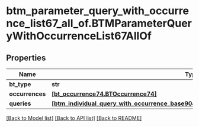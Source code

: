 # btm_parameter_query_with_occurrence_list67_all_of.BTMParameterQueryWithOccurrenceList67AllOf

## Properties
Name | Type | Description | Notes
------------ | ------------- | ------------- | -------------
**bt_type** | **str** |  | [optional] 
**occurrences** | [**[bt_occurrence74.BTOccurrence74]**](BTOccurrence74.md) |  | [optional] 
**queries** | [**[btm_individual_query_with_occurrence_base904.BTMIndividualQueryWithOccurrenceBase904]**](BTMIndividualQueryWithOccurrenceBase904.md) |  | [optional] 

[[Back to Model list]](../README.md#documentation-for-models) [[Back to API list]](../README.md#documentation-for-api-endpoints) [[Back to README]](../README.md)


